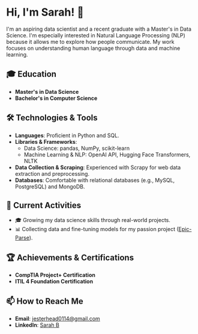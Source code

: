 # Hi, I'm Sarah! 👋

I'm an aspiring data scientist and a recent graduate with a Master's in Data Science. I'm especially interested in Natural Language Processing (NLP) because it allows me to explore how people communicate. My work focuses on understanding human language through data and machine learning.

## 🎓 Education
- **Master's in Data Science** 
- **Bachelor's in Computer Science**

## 🛠 Technologies & Tools
- **Languages**: Proficient in Python and SQL.
- **Libraries & Frameworks**: 
  - Data Science: pandas, NumPy, scikit-learn
  - Machine Learning & NLP: OpenAI API, Hugging Face Transformers, NLTK
- **Data Collection & Scraping**: Experienced with Scrapy for web data extraction and preprocessing.
- **Databases**: Comfortable with relational databases (e.g., MySQL, PostgreSQL) and MongoDB.

## 🚀 Current Activities
- 🎓 Growing my data science skills through real-world projects.
- 📊 Collecting data and fine-tuning models for my passion project ([Epic-Parse](https://github.com/Jester-Head/Epic-Parse)).

## 🏆 Achievements & Certifications
- **CompTIA Project+ Certification**
- **ITIL 4 Foundation Certification**

## 📫 How to Reach Me
- **Email**: [jesterhead0114@gmail.com](mailto:jesterhead0114@gmail.com)
- **LinkedIn**: [Sarah B](https://www.linkedin.com/in/sarahb114)
